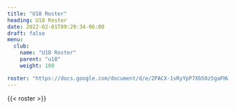 ```yaml
---
title: "U18 Roster"
heading: U18 Roster
date: 2022-02-01T09:29:34-06:00
draft: false
menu:
  club:
    name: "U18 Roster"
    parent: "u18"
    weight: 100

roster: "https://docs.google.com/document/d/e/2PACX-1vRyYpP7Xb50z5gaFHWqj7m1K60a0zVgD6hOyJw9ttZi7ESuSv6ks2mmZCM7XUjyQS2gZjKXQ34O2cK5/pub?embedded=true"
---
```


{{< roster >}}

<!-- {{< roster-table table_class="table" >}}

| #  | Name        |
|----|-------------|
| 1	 | C. Nidey    |
| 7	 | P. Bugle    |
| 15 | D. Davis    |
| 25 | A. Harmon   |
| 28 | A. Wesley   |
| 29 | K. Guyer    |
| 43 | C. McColpin |
| 49 | N. Knowles  |
| 50 | D. Yarber   |
| 53 | C. Knowles  |
| 55 | G. Knowles  |
| 56 | D. Waggoner |
| 58 | B. Dillery  |
| 66 | C. Hardin   |
| 72 | A. Schrader |
| 78 | E. McColpin |

{{< /roster-table >}}

**Head Coach:** Mark Hermann -->